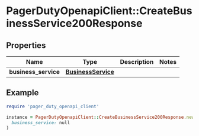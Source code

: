 # PagerDutyOpenapiClient::CreateBusinessService200Response

## Properties

| Name | Type | Description | Notes |
| ---- | ---- | ----------- | ----- |
| **business_service** | [**BusinessService**](BusinessService.md) |  |  |

## Example

```ruby
require 'pager_duty_openapi_client'

instance = PagerDutyOpenapiClient::CreateBusinessService200Response.new(
  business_service: null
)
```

